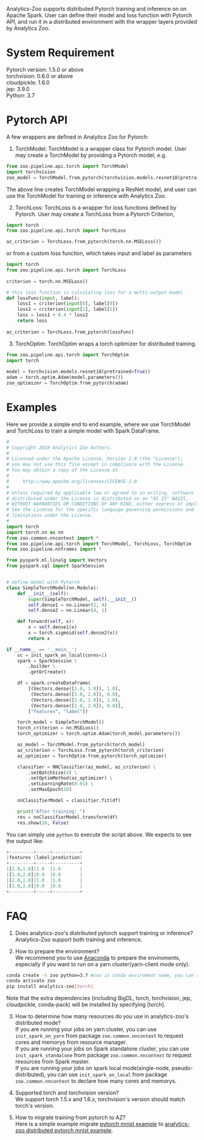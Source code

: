 Analytics-Zoo supports distributed Pytorch training and inference on on Apache Spark. User can
define their model and loss function with Pytorch API, and run it in a distributed environment
with the wrapper layers provided by Analytics Zoo.

# System Requirement
Pytorch version: 1.5.0 or above  
torchvision: 0.6.0 or above  
cloudpickle: 1.6.0  
jep: 3.9.0  
Python: 3.7

# Pytorch API

A few wrappers are defined in Analytics Zoo for Pytorch:

1. TorchModel: TorchModel is a wrapper class for Pytorch model.
User may create a TorchModel by providing a Pytorch model, e.g.
```python
from zoo.pipeline.api.torch import TorchModel
import torchvision
zoo_model = TorchModel.from_pytorch(torchvision.models.resnet18(pretrained=True))
```
The above line creates TorchModel wrapping a ResNet model, and user can use the TorchModel for
training or inference with Analytics Zoo.

2. TorchLoss: TorchLoss is a wrapper for loss functions defined by Pytorch.
User may create a TorchLoss from a Pytorch Criterion, 
```python
import torch
from zoo.pipeline.api.torch import TorchLoss

az_criterion = TorchLoss.from_pytorch(torch.nn.MSELoss())
```
or from a custom loss function, which takes input and label as parameters
```python
import torch
from zoo.pipeline.api.torch import TorchLoss
 
criterion = torch.nn.MSELoss()

# this loss function is calculating loss for a multi-output model
def lossFunc(input, label):
    loss1 = criterion(input[0], label[0])
    loss2 = criterion(input[1], label[1])
    loss = loss1 + 0.4 * loss2
    return loss
    
az_criterion = TorchLoss.from_pytorch(lossFunc)
```
    
3. TorchOptim: TorchOptim wraps a torch optimizer for distributed training.
```python
from zoo.pipeline.api.torch import TorchOptim
import torch
   
model = torchvision.models.resnet18(pretrained=True))
adam = torch.optim.Adam(model.parameters())
zoo_optimizer = TorchOptim.from_pytorch(adam)
```

# Examples
Here we provide a simple end to end example, where we use TorchModel and TorchLoss to
train a simple model with Spark DataFrame.
```python
#
# Copyright 2018 Analytics Zoo Authors.
#
# Licensed under the Apache License, Version 2.0 (the "License");
# you may not use this file except in compliance with the License.
# You may obtain a copy of the License at
#
#     http://www.apache.org/licenses/LICENSE-2.0
#
# Unless required by applicable law or agreed to in writing, software
# distributed under the License is distributed on an "AS IS" BASIS,
# WITHOUT WARRANTIES OR CONDITIONS OF ANY KIND, either express or implied.
# See the License for the specific language governing permissions and
# limitations under the License.
#
import torch
import torch.nn as nn
from zoo.common.nncontext import *
from zoo.pipeline.api.torch import TorchModel, TorchLoss, TorchOptim
from zoo.pipeline.nnframes import *

from pyspark.ml.linalg import Vectors
from pyspark.sql import SparkSession


# define model with Pytorch
class SimpleTorchModel(nn.Module):
    def __init__(self):
        super(SimpleTorchModel, self).__init__()
        self.dense1 = nn.Linear(2, 4)
        self.dense2 = nn.Linear(4, 1)

    def forward(self, x):
        x = self.dense1(x)
        x = torch.sigmoid(self.dense2(x))
        return x

if __name__ == '__main__':
    sc = init_spark_on_local(cores=1)
    spark = SparkSession \
        .builder \
        .getOrCreate()

    df = spark.createDataFrame(
        [(Vectors.dense([2.0, 1.0]), 1.0),
         (Vectors.dense([1.0, 2.0]), 0.0),
         (Vectors.dense([2.0, 1.0]), 1.0),
         (Vectors.dense([1.0, 2.0]), 0.0)],
        ["features", "label"])

    torch_model = SimpleTorchModel()
    torch_criterion = nn.MSELoss()
    torch_optimizer = torch.optim.Adam(torch_model.parameters())

    az_model = TorchModel.from_pytorch(torch_model)
    az_criterion = TorchLoss.from_pytorch(torch_criterion)
    az_optimizer = TorchOptim.from_pytorch(torch_optimizer)

    classifier = NNClassifier(az_model, az_criterion) \
        .setBatchSize(4) \
        .setOptimMethod(az_optimizer) \
        .setLearningRate(0.01) \
        .setMaxEpoch(10)

    nnClassifierModel = classifier.fit(df)

    print("After training: ")
    res = nnClassifierModel.transform(df)
    res.show(10, False)

```
You can simply use `python` to execute the script above. We expects to see the output like:
```python
+---------+-----+----------+
|features |label|prediction|
+---------+-----+----------+
|[2.0,1.0]|1.0  |1.0       |
|[1.0,2.0]|0.0  |0.0       |
|[2.0,1.0]|1.0  |1.0       |
|[1.0,2.0]|0.0  |0.0       |
+---------+-----+----------+
```

# FAQ
1. Does analytics-zoo's distributed pytorch support training or inference?  
Analytics-Zoo support both training and inference.

2. How to prepare the environment?  
We recommend you to use [Anaconda](https://www.anaconda.com/distribution/#linux) to prepare the enviroments, especially if you want to run on a yarn cluster(yarn-client mode only). 
```bash
conda create -n zoo python=3.7 #zoo is conda enviroment name, you can set another name you like.
conda activate zoo
pip install analytics-zoo[torch]
```  
Note that the extra dependencies (including BigDL, torch, torchvision, jep, cloudpickle, conda-pack) will be installed by specifying [torch].  

3. How to determine how many resources do you use in analytics-zoo's distributed mode?  
If you are running your jobs on yarn cluster, you can use `init_spark_on_yarn` from package `zoo.common.nncontext` to request cores and memorys from resource manager.  
If you are running your jobs on Spark standalone cluster, you can use `init_spark_standalone` from package `zoo.common.nncontext` to request resources from Spark master.  
If you are running your jobs on spark local mode(single-node, pseudo-distributed), you can use `init_spark_on_local` from package `zoo.common.nncontext` to declare how many cores and memorys.

4. Supported torch and torchvision version?  
We support torch 1.5.x and 1.6.x, torchvision's version should match torch's version.  

5. How to migrate training from pytorch to AZ?  
Here is a simple example migrate [pytorch mnist example](https://github.com/pytorch/examples/blob/60108edfa3838a823220e16428cb5f98e8e88d53/mnist/main.py) to [analytics-zoo distributed pytorch mnist example](https://github.com/intel-analytics/analytics-zoo/tree/master/pyzoo/zoo/examples/pytorch/train/mnist).
 


